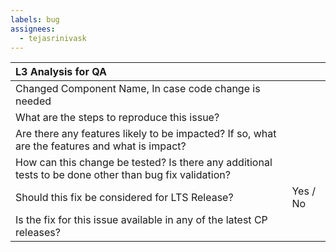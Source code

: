 ```yaml
---
labels: bug
assignees:
  - tejasrinivask
---
```

| L3 Analysis for QA | |
| :--- | :--- |
| Changed Component Name, In case code change is needed | |
| What are the steps to reproduce this issue? | |
| Are there any features likely to be impacted? If so, what are the features and what is impact? | |
| How can this change be tested? Is there any additional tests to be done other than bug fix validation? | |
| Should this fix be considered for LTS Release? | Yes / No |
| Is the fix for this issue available in any of the latest CP releases? | |

